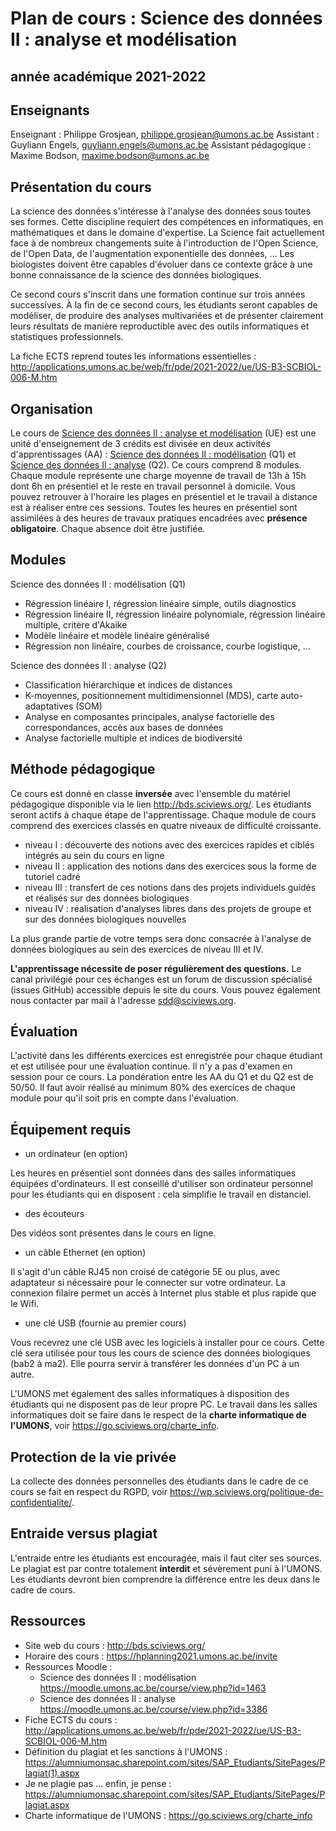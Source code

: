 # Plan de cours : Science des données II : analyse et modélisation
## année académique 2021-2022

## Enseignants

Enseignant : Philippe Grosjean, <philippe.grosjean@umons.ac.be>
Assistant : Guyliann Engels, <guyliann.engels@umons.ac.be>
Assistant pédagogique : Maxime Bodson, <maxime.bodson@umons.ac.be>

## Présentation du cours

La science des données s'intéresse à l'analyse des données sous toutes ses formes.  Cette discipline requiert des compétences en informatiques, en mathématiques et dans le domaine d'expertise. La Science fait actuellement face à de nombreux changements suite à l'introduction de l'Open Science, de l'Open Data, de l'augmentation exponentielle des données, ... Les biologistes doivent être capables d'évoluer dans ce contexte grâce à une bonne connaissance de la science des données biologiques.

Ce second cours s'inscrit dans une formation continue sur trois années successives. À la fin de ce second cours, les étudiants seront capables de modéliser, de produire des analyses multivariées et de présenter clairement leurs résultats de manière reproductible avec des outils informatiques et statistiques professionnels. 

La fiche ECTS reprend toutes les informations essentielles : <http://applications.umons.ac.be/web/fr/pde/2021-2022/ue/US-B3-SCBIOL-006-M.htm>

## Organisation

Le cours de [Science des données II : analyse et modélisation](http://applications.umons.ac.be/web/fr/pde/2021-2022/ue/US-B3-SCBIOL-006-M.htm) (UE) est une unité d'enseignement de 3 crédits est divisée en deux activités d'apprentissages (AA) : [Science des données II : modélisation](http://applications.umons.ac.be/web/fr/pde/2021-2022/aa/S-BIOG-015.htm) (Q1) et [Science des données II : analyse](http://applications.umons.ac.be/web/fr/pde/2021-2022/aa/S-BIOG-061.htm) (Q2). Ce cours comprend 8 modules. Chaque module représente une charge moyenne de travail de 13h à 15h dont 6h en présentiel et le reste en travail personnel à domicile.  Vous pouvez retrouver à l'horaire les plages en présentiel et le travail à distance est à réaliser entre ces sessions. Toutes les heures en présentiel sont assimilées à des heures de travaux pratiques encadrées avec **présence obligatoire**. Chaque absence doit être justifiée. 

## Modules

Science des données II : modélisation (Q1)

- Régression linéaire I, régression linéaire simple, outils diagnostics
- Régression linéaire II, régression linéaire polynomiale, régression linéaire multiple, critère d'Akaike
- Modèle linéaire et modèle linéaire généralisé
- Régression non linéaire, courbes de croissance, courbe logistique, ...

Science des données II : analyse (Q2)

- Classification hiérarchique et indices de distances
- K-moyennes, positionnement multidimensionnel (MDS), carte auto-adaptatives (SOM)
- Analyse en composantes principales, analyse factorielle des correspondances, accès aux bases de données
- Analyse factorielle multiple et indices de biodiversité


## Méthode pédagogique

Ce cours est donné en classe **inversée** avec l'ensemble du matériel pédagogique disponible via le lien <http://bds.sciviews.org/>. Les étudiants seront actifs à chaque étape de l'apprentissage. Chaque module de cours comprend des exercices classés en quatre niveaux de difficulté croissante.

- niveau I : découverte des notions avec des exercices rapides et ciblés intégrés au sein du cours en ligne
- niveau II : application des notions dans des exercices sous la forme de tutoriel cadré
- niveau III :  transfert de ces notions dans des projets individuels guidés et réalisés sur des données biologiques
- niveau IV : réalisation d'analyses libres dans des projets de groupe et sur des données biologiques nouvelles

La plus grande partie de votre temps sera donc consacrée à l'analyse de données biologiques au sein des exercices de niveau III et IV. 

**L'apprentissage nécessite de poser régulièrement des questions.** Le canal privilégié pour ces échanges est un forum de discussion spécialisé (issues GitHub) accessible depuis le site du cours. Vous pouvez également nous contacter par mail à l'adresse <sdd@sciviews.org>.

## Évaluation

L'activité dans les différents exercices est enregistrée pour chaque étudiant et est utilisée pour une évaluation continue. Il n'y a pas d'examen en session pour ce cours. La pondération entre les AA du Q1 et du Q2 est de 50/50. Il faut avoir réalisé au minimum 80% des exercices de chaque module pour qu'il soit pris en compte dans l'évaluation.

## Équipement requis

- un ordinateur (en option)

Les heures en présentiel sont données dans des salles informatiques équipées d'ordinateurs. Il est conseillé d'utiliser son ordinateur personnel pour les étudiants qui en disposent : cela simplifie le travail en distanciel.

- des écouteurs 

Des vidéos sont présentes dans le cours en ligne. 

- un câble Ethernet (en option)

Il s'agit d'un câble RJ45 non croisé de catégorie 5E ou plus, avec adaptateur si nécessaire pour le connecter sur votre ordinateur. La connexion filaire permet un accès à Internet plus stable et plus rapide que le Wifi.

- une clé USB (fournie au premier cours)

Vous recevrez une clé USB avec les logiciels à installer pour ce cours. Cette clé sera utilisée pour tous les cours de science des données biologiques (bab2 à ma2). Elle pourra servir à transférer les données d'un PC à un autre.

L'UMONS met également des salles informatiques à disposition des étudiants qui ne disposent pas de leur propre PC. Le travail dans les salles informatiques doit se faire dans le respect de la **charte informatique de l'UMONS**, voir <https://go.sciviews.org/charte_info>.

## Protection de la vie privée

La collecte des données personnelles des étudiants dans le cadre de ce cours se fait en respect du RGPD, voir <https://wp.sciviews.org/politique-de-confidentialite/>.

## Entraide versus plagiat 

L'entraide entre les étudiants est encouragée, mais il faut citer ses sources. Le plagiat est par contre totalement **interdit** et sévèrement puni à l'UMONS. Les étudiants devront bien comprendre la différence entre les deux dans le cadre de cours.

## Ressources

- Site web du cours : <http://bds.sciviews.org/> 
- Horaire des cours : <https://hplanning2021.umons.ac.be/invite>
- Ressources Moodle :
  - Science des données II : modélisation  <https://moodle.umons.ac.be/course/view.php?id=1463>
  - Science des données II : analyse <https://moodle.umons.ac.be/course/view.php?id=3386>
- Fiche ECTS du cours  : <http://applications.umons.ac.be/web/fr/pde/2021-2022/ue/US-B3-SCBIOL-006-M.htm>
- Définition du plagiat et les sanctions à l'UMONS : <https://alumniumonsac.sharepoint.com/sites/SAP_Etudiants/SitePages/Plagiat(1).aspx>
- Je ne plagie pas ... enfin, je pense : <https://alumniumonsac.sharepoint.com/sites/SAP_Etudiants/SitePages/Plagiat.aspx> 
- Charte informatique de l'UMONS : <https://go.sciviews.org/charte_info>
